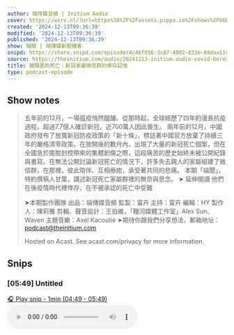 ```yaml
---
author: 端传媒音頻 | Initium Audio
cover: https://wsrv.nl/?url=https%3A%2F%2Fassets.pippa.io%2Fshows%2F66b07190af99592b5329f43a%2Fshow-cover.jpeg&w=200&h=200
created: '2024-12-13T09:36:39'
modified: '2024-12-13T09:36:39'
published: '2024-12-13T09:36:39'
show: 端聞 | 端傳媒新聞播客
snipd: https://share.snipd.com/episode/4c46f056-3c87-4902-833e-84daa11cc944
source: https://theinitium.com/audio/20241213-initium-audio-covid-bereaved-in-post-covid-china
title: 被隱匿的死亡：新冠家屬微信群的倖存記憶
type: podcast-episode
---
```



## Show notes
> 五年前的12月，一場瘟疫悄然醞釀。從那時起，全球經歷了四年的漫長抗疫過程，超過7.7億人確診新冠，近700萬人因此喪生。
> 兩年前的12月，中國政府發布了放寬新冠防疫政策的「新十條」，標誌著中國官方放棄了持續三年的嚴格清零政策。在放開後的數月內，出現了大量的新冠死亡個案，但在全國急於擺脫封控帶來的集體創傷之際，這段痛苦的歷史始終未被公開紀錄與書寫。在無法公開討論新冠死亡的情況下，許多失去親人的家屬組建了微信群，在那裡，彼此陪伴、互相療癒，承受著共同的悲痛。
> 本期「端聞」，特約撰稿人甘葉，講述新冠死亡家屬群裡的無奈與思念。
> ➤ 延伸閱讀 
> 他們在後疫情時代裡倖存，在不被承認的死亡中受難 
> 
> ➤本期製作團隊 
> 出品：端傳媒音頻
> 監製：甯卉
> 主持：甯卉
> 編輯：HY
> 製作人：陳莉雅
> 剪輯、聲音設計：王伯維，「韁河媒體工作室」Alex Sun、Waven
> 主題音樂：Axel Kacoutié
> ➤期待你跟我們分享想法，郵箱地址： podcast@theinitium.com 
> 
> Hosted on Acast. See  acast.com/privacy  for more information.

## Snips
### [05:49] Untitled
[🎧 Play snip - 1min️ (04:49 - 05:49)](https://share.snipd.com/snip/607d3702-84d5-4fec-b5f7-efa2965cbc9e)
<audio controls> <source src="https://sphinx.acast.com/p/open/s/66b07190af99592b5329f43a/e/675c0bfc7804c1e437ee7e56/media.mp3#t=04:49,05:49"> </audio>
